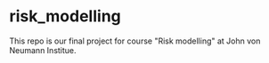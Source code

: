 # risk_modelling
This repo is our final project for course "Risk modelling" at John von Neumann Institue.
